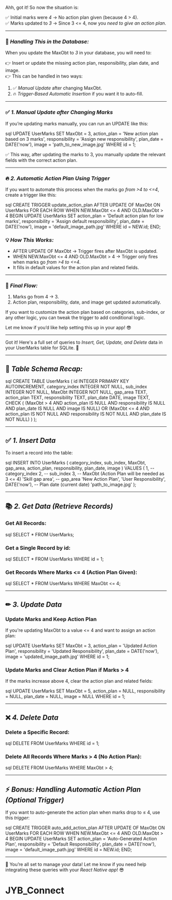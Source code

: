 Ahh, got it! So now the situation is:

✅ Initial marks were _4_ → No action plan given (because 4 > 4).  
✅ Marks updated to _3_ → Since 3 <= 4, now you _need to give an action plan_.

---

### 🎯 _Handling This in the Database:_

When you update the MaxObt to _3_ in your database, you will need to:

👉 Insert or update the missing action plan, responsibility, plan date, and image.  
👉 This can be handled in two ways:

1. ✅ _Manual Update_ after changing MaxObt.
2. 🔥 _Trigger-Based Automatic Insertion_ if you want it to auto-fill.

---

### ✅ _1. Manual Update after Changing Marks_

If you’re updating marks manually, you can run an UPDATE like this:

sql
UPDATE UserMarks
SET
MaxObt = 3,
action_plan = 'New action plan based on 3 marks',
responsibility = 'Assign new responsibility',
plan_date = DATE('now'),
image = 'path_to_new_image.jpg'
WHERE id = 1;

✅ This way, after updating the marks to 3, you manually update the relevant fields with the correct action plan.

---

### 🔥 _2. Automatic Action Plan Using Trigger_

If you want to automate this process when the marks go _from >4 to <=4_, create a trigger like this:

sql
CREATE TRIGGER update_action_plan
AFTER UPDATE OF MaxObt ON UserMarks
FOR EACH ROW
WHEN NEW.MaxObt <= 4 AND OLD.MaxObt > 4
BEGIN
UPDATE UserMarks
SET
action_plan = 'Default action plan for low marks',
responsibility = 'Assign default responsibility',
plan_date = DATE('now'),
image = 'default_image_path.jpg'
WHERE id = NEW.id;
END;

### 💡 _How This Works:_

- AFTER UPDATE OF MaxObt → Trigger fires after MaxObt is updated.
- WHEN NEW.MaxObt <= 4 AND OLD.MaxObt > 4 → Trigger only fires when marks go _from >4 to <=4_.
- It fills in default values for the action plan and related fields.

---

### 🚀 _Final Flow:_

1. Marks go from 4 → 3.
2. Action plan, responsibility, date, and image get updated automatically.

If you want to customize the action plan based on categories, sub-index, or any other logic, you can tweak the trigger to add conditional logic.

Let me know if you’d like help setting this up in your app! 😎

---

Got it! Here's a full set of queries to _Insert, Get, Update, and Delete_ data in your UserMarks table for SQLite. 🚀

---

## 🎯 _Table Schema Recap:_

sql
CREATE TABLE UserMarks (
id INTEGER PRIMARY KEY AUTOINCREMENT,
category_index INTEGER NOT NULL,
sub_index INTEGER NOT NULL,
MaxObt INTEGER NOT NULL,
gap_area TEXT,
action_plan TEXT,
responsibility TEXT,
plan_date DATE,
image TEXT,
CHECK (
(MaxObt > 4 AND action_plan IS NULL AND responsibility IS NULL AND plan_date IS NULL AND image IS NULL) OR
(MaxObt <= 4 AND action_plan IS NOT NULL AND responsibility IS NOT NULL AND plan_date IS NOT NULL)
)
);

---

## ✅ _1. Insert Data_

To insert a record into the table:

sql
INSERT INTO UserMarks (
category_index,
sub_index,
MaxObt,
gap_area,
action_plan,
responsibility,
plan_date,
image
)
VALUES (
1, -- category_index
2, -- sub_index
3, -- MaxObt (Action Plan will be needed as 3 <= 4)
'Skill gap area', -- gap_area
'New Action Plan',
'User Responsibility',
DATE('now'), -- Plan date (current date)
'path_to_image.jpg'
);

---

## 📚 _2. Get Data (Retrieve Records)_

### Get All Records:

sql
SELECT \* FROM UserMarks;

### Get a Single Record by id:

sql
SELECT \* FROM UserMarks
WHERE id = 1;

### Get Records Where Marks <= 4 (Action Plan Given):

sql
SELECT \* FROM UserMarks
WHERE MaxObt <= 4;

---

## ✏ _3. Update Data_

### Update Marks and Keep Action Plan

If you're updating MaxObt to a value <= 4 and want to assign an action plan:

sql
UPDATE UserMarks
SET
MaxObt = 3,
action_plan = 'Updated Action Plan',
responsibility = 'Updated Responsibility',
plan_date = DATE('now'),
image = 'updated_image_path.jpg'
WHERE id = 1;

### Update Marks and Clear Action Plan if Marks > 4

If the marks increase above 4, clear the action plan and related fields:

sql
UPDATE UserMarks
SET
MaxObt = 5,
action_plan = NULL,
responsibility = NULL,
plan_date = NULL,
image = NULL
WHERE id = 1;

---

## ❌ _4. Delete Data_

### Delete a Specific Record:

sql
DELETE FROM UserMarks
WHERE id = 1;

### Delete All Records Where Marks > 4 (No Action Plan):

sql
DELETE FROM UserMarks
WHERE MaxObt > 4;

---

## ⚡ _Bonus: Handling Automatic Action Plan (Optional Trigger)_

If you want to auto-generate the action plan when marks drop to ≤ 4, use this _trigger_:

sql
CREATE TRIGGER auto_add_action_plan
AFTER UPDATE OF MaxObt ON UserMarks
FOR EACH ROW
WHEN NEW.MaxObt <= 4 AND OLD.MaxObt > 4
BEGIN
UPDATE UserMarks
SET
action_plan = 'Auto-Generated Action Plan',
responsibility = 'Default Responsibility',
plan_date = DATE('now'),
image = 'default_image_path.jpg'
WHERE id = NEW.id;
END;

---

🎉 You’re all set to manage your data! Let me know if you need help integrating these queries with your _React Native app_! 😎
# JYB_Connect
